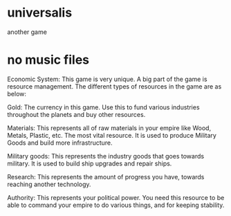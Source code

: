 # universalis
another game
# no music files
Economic System: This game is very unique. A big part of the game is resource management. The different types of resources in the game are as below:

Gold: The currency in this game. Use this to fund various industries throughout the planets and buy other resources.

Materials: This represents all of raw materials in your empire like Wood, Metals, Plastic, etc. The most vital resource. It is used to produce Military Goods and build more infrastructure.

Military goods: This represents the industry goods that goes towards military. It is used to build ship upgrades and repair ships.

Research: This represents the amount of progress you have, towards reaching another technology.

Authority: This represents your political power. You need this resource to be able to command your empire to do various things, and for keeping stability.
